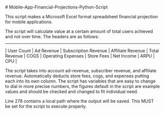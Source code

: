   ﻿# Mobile-App-Financial-Projections-Python-Script  

This script makes a Microsoft Excel format spreadsheet financial projection for mobile applications.

The script will calculate value at a certain amount of total users achieved and not over time. The headers are as follows:

________________________________________________________________________________________________________________________________________________________
|  User Count | Ad Revenue | Subscription Revenue | Affiliate Revenue | Total Revenue | COGS | Operating Expenses | Store Fees | Net Income | ARPU | CPU |
     
     
The script takes into account ad-revenue, subscriber revenue, and affiliate revenue. Automatically deducts store fees, cogs, and expenses putting each into its own column. The script has variables that are easy to change to dial in more precise numbers, the figures default in the script are example values and should be checked and changed to fit individual need.
	 
Line 278 contains a local path where the output will be saved. This MUST be set for the script to execute properly.
